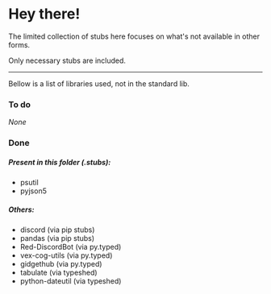 # Hey there!

The limited collection of stubs here focuses on what's not available in other forms.

Only necessary stubs are included.

---

Bellow is a list of libraries used, not in the standard lib.

### To do

*None*

### Done

##### Present in this folder (.stubs):

- psutil
- pyjson5

##### Others:

- discord (via pip stubs)
- pandas (via pip stubs)
- Red-DiscordBot (via py.typed)
- vex-cog-utils (via py.typed)
- gidgethub (via py.typed)
- tabulate (via typeshed)
- python-dateutil (via typeshed)

